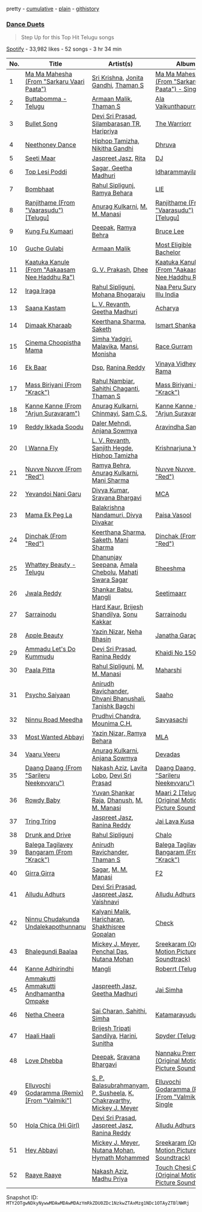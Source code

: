pretty - [cumulative](/playlists/cumulative/37i9dQZF1DWTt3gMo0DLxA.md) - [plain](/playlists/plain/37i9dQZF1DWTt3gMo0DLxA) - [githistory](https://github.githistory.xyz/mackorone/spotify-playlist-archive/blob/main/playlists/plain/37i9dQZF1DWTt3gMo0DLxA)

### [Dance Duets](https://open.spotify.com/playlist/37i9dQZF1DWTt3gMo0DLxA)

> Step Up for this Top Hit Telugu songs

[Spotify](https://open.spotify.com/user/spotify) - 33,982 likes - 52 songs - 3 hr 34 min

| No. | Title | Artist(s) | Album | Length |
|---|---|---|---|---|
| 1 | [Ma Ma Mahesha \(From "Sarkaru Vaari Paata"\)](https://open.spotify.com/track/0d4ZeWg7NBzA5NnFPn8a89) | [Sri Krishna](https://open.spotify.com/artist/06V3WlbxMpgl639AJoFH7C), [Jonita Gandhi](https://open.spotify.com/artist/00sCATpEvwH48ays7PlQFU), [Thaman S](https://open.spotify.com/artist/2FgHPfRprDaylrSRVf1UlN) | [Ma Ma Mahesha \(From "Sarkaru Vaari Paata"\) \- Single](https://open.spotify.com/album/5uX9rfa81opm0YiGEVYet4) | 4:06 |
| 2 | [Buttabomma \- Telugu](https://open.spotify.com/track/0dnDTvdUco2UbaBjUtPxNS) | [Armaan Malik](https://open.spotify.com/artist/4IKVDbCSBTxBeAsMKjAuTs), [Thaman S](https://open.spotify.com/artist/2FgHPfRprDaylrSRVf1UlN) | [Ala Vaikunthapurramuloo](https://open.spotify.com/album/2dnfny8QAiGbUk9NI2P9c2) | 3:18 |
| 3 | [Bullet Song](https://open.spotify.com/track/7Mi0pugIa9VPQm7ykGWIfa) | [Devi Sri Prasad](https://open.spotify.com/artist/5sSzCxHtgL82pYDvx2QyEU), [Silambarasan TR](https://open.spotify.com/artist/5Hn84AFwiTEi8eMoI5B9AS), [Haripriya](https://open.spotify.com/artist/1CUAEnzS0hidDnH66AUS3h) | [The Warriorr](https://open.spotify.com/album/424KdwSKagxxopiqLlbasW) | 3:57 |
| 4 | [Neethoney Dance](https://open.spotify.com/track/2kFaEZJM9coKfesI5LOaPJ) | [Hiphop Tamizha, Nikitha Gandhi](https://open.spotify.com/artist/0BRNfdgdsMkjl1N9MNXJrc) | [Dhruva](https://open.spotify.com/album/2mutIulE85wKAHrrP0oCuM) | 3:14 |
| 5 | [Seeti Maar](https://open.spotify.com/track/5VayHAvzwBx4i87c1twFjS) | [Jaspreet Jasz](https://open.spotify.com/artist/65jsdEMz2d1jbIECHqAhFr), [Rita](https://open.spotify.com/artist/3Z7tNWlrQnxjy4LuhlHAAB) | [DJ](https://open.spotify.com/album/1kGnuSqFejTLaDJefAU7yw) | 4:10 |
| 6 | [Top Lesi Poddi](https://open.spotify.com/track/0FSrCEox8bEpO3RD6ZfEr5) | [Sagar, Geetha Madhuri](https://open.spotify.com/artist/4cjneCieMET25rMaFXwudS) | [Idharammayilatho](https://open.spotify.com/album/6o9ysd0MFQXd6g4eWtcvNq) | 4:17 |
| 7 | [Bombhaat](https://open.spotify.com/track/0VcO1SA3oUKl1qHSUc6LxQ) | [Rahul Sipligunj, Ramya Behara](https://open.spotify.com/artist/1FU5zchVyOx3ShCCLu9wb2) | [LIE](https://open.spotify.com/album/5qpZDTqwLtGVwWlSz8TcHV) | 4:03 |
| 8 | [Ranjithame \(From "Vaarasudu"\) \[Telugu\]](https://open.spotify.com/track/0gZibDOwioMCck3d5nExjl) | [Anurag Kulkarni](https://open.spotify.com/artist/6LWyVEIBnx7MoRBhQxu9om), [M\. M\. Manasi](https://open.spotify.com/artist/3JGrxsZ6kfzJrfwsxwERhS) | [Ranjithame \(From "Vaarasudu"\) \[Telugu\]](https://open.spotify.com/album/0RC338EUYQEui7FB30Iifa) | 4:46 |
| 9 | [Kung Fu Kumaari](https://open.spotify.com/track/3RasaEUueHNTzBM2JB3qxK) | [Deepak](https://open.spotify.com/artist/2f1w7WdCu6ePA67yFTlLM3), [Ramya Behra](https://open.spotify.com/artist/4svvMm4TQnkphZJfhLCzzv) | [Bruce Lee](https://open.spotify.com/album/2rB63Sy0Lbll94LSvqo0gE) | 4:26 |
| 10 | [Guche Gulabi](https://open.spotify.com/track/7t2bn7EHAvTPKn7wNKLCoK) | [Armaan Malik](https://open.spotify.com/artist/4IKVDbCSBTxBeAsMKjAuTs) | [Most Eligible Bachelor](https://open.spotify.com/album/10WgwwI8tcErXXUWzQhOOJ) | 4:42 |
| 11 | [Kaatuka Kanule \(From "Aakaasam Nee Haddhu Ra"\)](https://open.spotify.com/track/1HobaVS51OdBZqNmqt1TX7) | [G\. V\. Prakash](https://open.spotify.com/artist/5VVN3xZw1i2qihfITZlvCZ), [Dhee](https://open.spotify.com/artist/77YvCBWe0tTLygpgSJsdOH) | [Kaatuka Kanule \(From "Aakaasam Nee Haddhu Ra"\)](https://open.spotify.com/album/182Ps1T0Kkl5thJcmCT0aC) | 4:06 |
| 12 | [Iraga Iraga](https://open.spotify.com/track/2RCigtiYWf4LBCbp60m7Qg) | [Rahul Sipligunj, Mohana Bhogaraju](https://open.spotify.com/artist/61QdqNUW0qSz0GoaeVe6Gw) | [Naa Peru Surya Naa Illu India](https://open.spotify.com/album/3S0ezMfLB53pIEfYwAdG9R) | 4:00 |
| 13 | [Saana Kastam](https://open.spotify.com/track/6GbObXudr6oFWk8FdHHLeh) | [L\. V\. Revanth](https://open.spotify.com/artist/2OrTfOi3k8VMFLuvC527bB), [Geetha Madhuri](https://open.spotify.com/artist/5qhGpFQDS0CHw4cKeCzaai) | [Acharya](https://open.spotify.com/album/5UlyI2OfFD3HPWgsui3YL3) | 4:04 |
| 14 | [Dimaak Kharaab](https://open.spotify.com/track/1elXc8r6RHfMCwm0QSJRC0) | [Keerthana Sharma](https://open.spotify.com/artist/3MVZmcDNyoI81ZmAu0YiF7), [Saketh](https://open.spotify.com/artist/2Z4Ts7fIjfQ78Nh7EEy1bQ) | [Ismart Shankar](https://open.spotify.com/album/2qBCmDv2UTmyzFc10SrAIf) | 4:40 |
| 15 | [Cinema Choopistha Mama](https://open.spotify.com/track/4HTDl31KMbRxWrH778ffvV) | [Simha Yadgiri](https://open.spotify.com/artist/32Uwf51gH5NnFG96viJNUZ), [Malavika](https://open.spotify.com/artist/2KYWcjtMcKmqEWjpjB6XpT), [Mansi](https://open.spotify.com/artist/1wQJ1Ayact7i3gzsfCfGhw), [Monisha](https://open.spotify.com/artist/7zflVRASfYKDym83CqIsur) | [Race Gurram](https://open.spotify.com/album/6qESUjEdldht18WkWpLw4n) | 4:30 |
| 16 | [Ek Baar](https://open.spotify.com/track/7KWksSySkwqGS3vo59yygt) | [Dsp](https://open.spotify.com/artist/2TxDLvRVA0F4LAIyqakei7), [Ranina Reddy](https://open.spotify.com/artist/5wr6cv6sLD88vQKkMy8w2H) | [Vinaya Vidheya Rama](https://open.spotify.com/album/6LgFMvJH3ChdcFHgpCYCkF) | 4:19 |
| 17 | [Mass Biriyani \(From "Krack"\)](https://open.spotify.com/track/1z3tN40wH9dixW1aSaRDd5) | [Rahul Nambiar](https://open.spotify.com/artist/5a2WF7juQ5oilpZCqikRtP), [Sahithi Chaganti](https://open.spotify.com/artist/01dP5AXWzqsUZj4VIcUSDM), [Thaman S](https://open.spotify.com/artist/2FgHPfRprDaylrSRVf1UlN) | [Mass Biriyani \(From "Krack"\)](https://open.spotify.com/album/2j4BXFHljGo2IWurG8eUOY) | 3:58 |
| 18 | [Kanne Kanne \(From "Arjun Suravaram"\)](https://open.spotify.com/track/1Ufd6lvT02tqohgJr8FEtM) | [Anurag Kulkarni](https://open.spotify.com/artist/6LWyVEIBnx7MoRBhQxu9om), [Chinmayi](https://open.spotify.com/artist/5UJ2sHO2ELrgW6aXeRLTQQ), [Sam C.S.](https://open.spotify.com/artist/5VAyiDhBinVfc6RM5RKnLa) | [Kanne Kanne \(From "Arjun Suravaram"\)](https://open.spotify.com/album/6iMuAQSexPEINcUSTwCK3f) | 4:50 |
| 19 | [Reddy Ikkada Soodu](https://open.spotify.com/track/0AC0O74oBjVfCp0SHr3kQ6) | [Daler Mehndi](https://open.spotify.com/artist/6wa1AsxB9oJP7lwNSmbcYx), [Anjana Sowmya](https://open.spotify.com/artist/1MRWm9vbsdOdqD1GYQEihD) | [Aravindha Sametha](https://open.spotify.com/album/3YS0UOK0pXMGizKPjzhybv) | 4:04 |
| 20 | [I Wanna Fly](https://open.spotify.com/track/78PoXHAbXHvOx0HMaa1a8z) | [L\. V\. Revanth](https://open.spotify.com/artist/2OrTfOi3k8VMFLuvC527bB), [Sanjith Hegde](https://open.spotify.com/artist/1plObTufEAfeL1hk8Qz24v), [Hiphop Tamizha](https://open.spotify.com/artist/7zFBW2JxM4bgTTKxCRcS8Q) | [Krishnarjuna Yudham](https://open.spotify.com/album/3i0yyqAxnVUW0XWitqUiG8) | 3:58 |
| 21 | [Nuvve Nuvve \(From "Red"\)](https://open.spotify.com/track/7Ft65MCYElRCDo7jOekQFs) | [Ramya Behra](https://open.spotify.com/artist/4svvMm4TQnkphZJfhLCzzv), [Anurag Kulkarni](https://open.spotify.com/artist/6LWyVEIBnx7MoRBhQxu9om), [Mani Sharma](https://open.spotify.com/artist/3AMxH9QIPZbK8ND8C9j4Ss) | [Nuvve Nuvve \(From "Red"\)](https://open.spotify.com/album/33bGNKG4SqamfmuenEbtcn) | 4:13 |
| 22 | [Yevandoi Nani Garu](https://open.spotify.com/track/6WCH22y0yjBbL1Vyuf0E9g) | [Divya Kumar](https://open.spotify.com/artist/0NErdIJtuKBjtxKmlqaWdj), [Sravana Bhargavi](https://open.spotify.com/artist/4xVrxpa8IgoLneQbdPnSsk) | [MCA](https://open.spotify.com/album/5sy3FZiEsKg1Kp4NaoJYuN) | 3:24 |
| 23 | [Mama Ek Peg La](https://open.spotify.com/track/1D8dEFWzWPCs9kk2BaWDGS) | [Balakrishna Nandamuri, Divya Divakar](https://open.spotify.com/artist/0kAzI0IwtEwKqfdndPhEBY) | [Paisa Vasool](https://open.spotify.com/album/2mvMBtAd07PuPbmBH56YcF) | 3:36 |
| 24 | [Dinchak \(From "Red"\)](https://open.spotify.com/track/0iT2FnhutL3yJh7DXy1SOG) | [Keerthana Sharma](https://open.spotify.com/artist/3MVZmcDNyoI81ZmAu0YiF7), [Saketh](https://open.spotify.com/artist/2Z4Ts7fIjfQ78Nh7EEy1bQ), [Mani Sharma](https://open.spotify.com/artist/3AMxH9QIPZbK8ND8C9j4Ss) | [Dinchak \(From "Red"\)](https://open.spotify.com/album/1935AnvPstXORnGqOf8rgW) | 5:19 |
| 25 | [Whattey Beauty \- Telugu](https://open.spotify.com/track/3KUD3u6xFEIewEQVppwXbH) | [Dhanunjay Seepana](https://open.spotify.com/artist/5DxwUWyGp1uejyE80iJcn0), [Amala Chebolu](https://open.spotify.com/artist/0DdlrGRKjpM9Mqon7dHVm8), [Mahati Swara Sagar](https://open.spotify.com/artist/27dNKsHZrQKGnAlFCLDlzd) | [Bheeshma](https://open.spotify.com/album/6AQtdnP4yOGeHGfVLU6J50) | 3:54 |
| 26 | [Jwala Reddy](https://open.spotify.com/track/3sJsBrmu3pVEbxSW5vMQoi) | [Shankar Babu](https://open.spotify.com/artist/0gXtTHD29pO85I6glSfzDD), [Mangli](https://open.spotify.com/artist/1pDF5UltcypyatITA3Pduo) | [Seetimaarr](https://open.spotify.com/album/5QkCmd6LakXYNkzKhDDBsV) | 4:05 |
| 27 | [Sarrainodu](https://open.spotify.com/track/5FybVtlnyWXL6ntfToOkm3) | [Hard Kaur](https://open.spotify.com/artist/1Xoow41U5fn5DwlMlYt7Gw), [Brijesh Shandilya](https://open.spotify.com/artist/3gdKEsvYBUHdtLMmECIN4q), [Sonu Kakkar](https://open.spotify.com/artist/1Pn6pKlgzxcH6iIRp08dQr) | [Sarrainodu](https://open.spotify.com/album/4wwqWlnn6LF8CplJfZcHF8) | 4:55 |
| 28 | [Apple Beauty](https://open.spotify.com/track/2o6DT527sOB7r20jVlyhzJ) | [Yazin Nizar](https://open.spotify.com/artist/2pVurQy6iuWWx707gilSdX), [Neha Bhasin](https://open.spotify.com/artist/4E5oyNFcB3uXLkLdjYmP9Z) | [Janatha Garage](https://open.spotify.com/album/4WSLvIQ3Q6vhYQIxXi7mn8) | 3:51 |
| 29 | [Ammadu Let's Do Kummudu](https://open.spotify.com/track/4jy2ORlpTbFqI07KO3LgWI) | [Devi Sri Prasad](https://open.spotify.com/artist/5sSzCxHtgL82pYDvx2QyEU), [Ranina Reddy](https://open.spotify.com/artist/5wr6cv6sLD88vQKkMy8w2H) | [Khaidi No 150](https://open.spotify.com/album/5vVzgxWC3S6eiQ1a5rYvo0) | 3:28 |
| 30 | [Paala Pitta](https://open.spotify.com/track/7eONkQbNZvohVwbjbOwTEP) | [Rahul Sipligunj](https://open.spotify.com/artist/1H4ZvA2yyK7wCmbvEUWvPn), [M\. M\. Manasi](https://open.spotify.com/artist/3JGrxsZ6kfzJrfwsxwERhS) | [Maharshi](https://open.spotify.com/album/3wAsZ0sTfkJvspCMlW5azC) | 3:19 |
| 31 | [Psycho Saiyaan](https://open.spotify.com/track/5WnlpdU8nHfbogtkAl6k8E) | [Anirudh Ravichander](https://open.spotify.com/artist/4zCH9qm4R2DADamUHMCa6O), [Dhvani Bhanushali](https://open.spotify.com/artist/1OPqAyxsQc8mcRmoNBAnVk), [Tanishk Bagchi](https://open.spotify.com/artist/4f7KfxeHq9BiylGmyXepGt) | [Saaho](https://open.spotify.com/album/1mZYQfcWj83VOe1v7wpYMr) | 2:46 |
| 32 | [Ninnu Road Meedha](https://open.spotify.com/track/1nCkqULdG7UeDga1C3Z6rN) | [Prudhvi Chandra](https://open.spotify.com/artist/4xUI2yJe8cZHYGhS8rk1oR), [Mounima C.H.](https://open.spotify.com/artist/5dmqGDhUAhpE8WGKqsxdAd) | [Savyasachi](https://open.spotify.com/album/4WnpWGva1S7TbAdaCHW9r3) | 3:39 |
| 33 | [Most Wanted Abbayi](https://open.spotify.com/track/7oFzQzGEQaXFSTjnBWpgVI) | [Yazin Nizar, Ramya Behara](https://open.spotify.com/artist/10dw6nWjLtZ1RQoaCaERBL) | [MLA](https://open.spotify.com/album/4qg8GlsYmuxeY7B9ZWfAC7) | 4:34 |
| 34 | [Vaaru Veeru](https://open.spotify.com/track/2os5ZEWZ2lwGRh4aBYOAE4) | [Anurag Kulkarni](https://open.spotify.com/artist/6LWyVEIBnx7MoRBhQxu9om), [Anjana Sowmya](https://open.spotify.com/artist/1MRWm9vbsdOdqD1GYQEihD) | [Devadas](https://open.spotify.com/album/0xcDSSJZtVGNIOFch0L99D) | 4:26 |
| 35 | [Daang Daang \(From "Sarileru Neekevvaru"\)](https://open.spotify.com/track/3qhq4cn3We0CXDIi44ckHa) | [Nakash Aziz](https://open.spotify.com/artist/4kq8z3vydHjPDggxb16ErB), [Lavita Lobo](https://open.spotify.com/artist/2RBQVSVinw1X1iRQQ4iqJv), [Devi Sri Prasad](https://open.spotify.com/artist/5sSzCxHtgL82pYDvx2QyEU) | [Daang Daang \(From "Sarileru Neekevvaru"\)](https://open.spotify.com/album/6h0Uxuwt5XJlVIl45FwaBh) | 4:14 |
| 36 | [Rowdy Baby](https://open.spotify.com/track/7i0Fee6bIqMcj4VyO4gnPN) | [Yuvan Shankar Raja](https://open.spotify.com/artist/6AiX12wXdXFoGJ2vk8zBjy), [Dhanush](https://open.spotify.com/artist/2F3KtUVtrt2GLjcl6pB4cz), [M\. M\. Manasi](https://open.spotify.com/artist/3JGrxsZ6kfzJrfwsxwERhS) | [Maari 2 \[Telugu\] \(Original Motion Picture Soundtrack\)](https://open.spotify.com/album/22RsOcEtNYmdBQlCJ45SeQ) | 4:41 |
| 37 | [Tring Tring](https://open.spotify.com/track/6e6JTOc1GbdRWCirQ3OBRq) | [Jaspreet Jasz](https://open.spotify.com/artist/65jsdEMz2d1jbIECHqAhFr), [Ranina Reddy](https://open.spotify.com/artist/5wr6cv6sLD88vQKkMy8w2H) | [Jai Lava Kusa](https://open.spotify.com/album/03mXh5a8E8aRfgtKTyy3EL) | 4:20 |
| 38 | [Drunk and Drive](https://open.spotify.com/track/13AC9I9D1SMZDxoZBXkiUV) | [Rahul Sipligunj](https://open.spotify.com/artist/1H4ZvA2yyK7wCmbvEUWvPn) | [Chalo](https://open.spotify.com/album/4OM6femr6U4dYJwxByQMKX) | 4:12 |
| 39 | [Balega Tagilavey Bangaram \(From "Krack"\)](https://open.spotify.com/track/3ZArIoBa7G4RoQbzWCBgkD) | [Anirudh Ravichander](https://open.spotify.com/artist/4zCH9qm4R2DADamUHMCa6O), [Thaman S](https://open.spotify.com/artist/2FgHPfRprDaylrSRVf1UlN) | [Balega Tagilavey Bangaram \(From "Krack"\)](https://open.spotify.com/album/21nM2vkOGhGpMoFL3PRm63) | 3:43 |
| 40 | [Girra Girra](https://open.spotify.com/track/5GQ5gYGmIXeACMJk5E1RQR) | [Sagar](https://open.spotify.com/artist/6CWBs7ul78QwnBrcOCwhf5), [M\. M\. Manasi](https://open.spotify.com/artist/3JGrxsZ6kfzJrfwsxwERhS) | [F2](https://open.spotify.com/album/0CkMSLqE73UxkDdF2zGMeO) | 4:55 |
| 41 | [Alludu Adhurs](https://open.spotify.com/track/5nP5Y7qkiiWi70QueS3qF8) | [Devi Sri Prasad](https://open.spotify.com/artist/5sSzCxHtgL82pYDvx2QyEU), [Jaspreet Jasz](https://open.spotify.com/artist/65jsdEMz2d1jbIECHqAhFr), [Vaishnavi](https://open.spotify.com/artist/6EvZzYQvYz8M9s2JOXpe9e) | [Alludu Adhurs](https://open.spotify.com/album/3kus7s3pIDVtyckV59gkKs) | 4:01 |
| 42 | [Ninnu Chudakunda Undalekapothunnanu](https://open.spotify.com/track/52753ylTtO0sbDo6Is2Pxu) | [Kalyani Malik](https://open.spotify.com/artist/5w6bUd0SJtvdQ99pZm83PJ), [Haricharan](https://open.spotify.com/artist/1QvyquqkuuwUzdszyoKIy4), [Shakthisree Gopalan](https://open.spotify.com/artist/7zAp0JbkavFg2rcMGvANtP) | [Check](https://open.spotify.com/album/0MdbUcs1RFozb1oEXgh0kA) | 3:35 |
| 43 | [Bhalegundi Baalaa](https://open.spotify.com/track/2UNdKmp2UILWhbN0j4H34U) | [Mickey J\. Meyer](https://open.spotify.com/artist/0WiZi3Q419nMpAQEqfBCbk), [Penchal Das](https://open.spotify.com/artist/1Gwagas1URF2FF769DMjVN), [Nutana Mohan](https://open.spotify.com/artist/0RGaIKSEzZnlNTLCJKnv0H) | [Sreekaram \(Original Motion Picture Soundtrack\)](https://open.spotify.com/album/72FQPRyqPBYcuJcYriY56P) | 4:28 |
| 44 | [Kanne Adhirindhi](https://open.spotify.com/track/7KXic27xUAWeENDHqtsCQ4) | [Mangli](https://open.spotify.com/artist/1pDF5UltcypyatITA3Pduo) | [Roberrt \(Telugu\)](https://open.spotify.com/album/0RD3M8MJ7RtZJefk7uDPxv) | 3:45 |
| 45 | [Ammakutti Ammakutti Andhamantha Ompake](https://open.spotify.com/track/7EW27HIQrlFLpyCBtOodF4) | [Jaspreeth Jasz, Geetha Madhuri](https://open.spotify.com/artist/3YUBfCMOTG5Nbn0dxlX4Un) | [Jai Simha](https://open.spotify.com/album/7Ge2S3SjYoZ0uTZBM8HMqi) | 4:41 |
| 46 | [Netha Cheera](https://open.spotify.com/track/0jYdNiFwjhzye1Ga5W1vaT) | [Sai Charan, Sahithi, Simha](https://open.spotify.com/artist/329RdTVXR2VaMnvAnLsk9X) | [Katamarayudu](https://open.spotify.com/album/1cvxkGMF3C9R9DmJiyTzBc) | 4:00 |
| 47 | [Haali Haali](https://open.spotify.com/track/3Y7Dt0uszkNBMBTdxyckaV) | [Brijesh Tripati Sandilya](https://open.spotify.com/artist/4byLq8xnJVPzgigwtio1rb), [Harini](https://open.spotify.com/artist/41BeeC5hYqvtGkM79RYvN4), [Sunitha](https://open.spotify.com/artist/74S8YRi4XQ5yf9ToSzuY80) | [Spyder \(Telugu\)](https://open.spotify.com/album/6kooJUFnkhm3RBIfr9PgtS) | 5:33 |
| 48 | [Love Dhebba](https://open.spotify.com/track/3voVT9SGPZCT6tYXVbwAao) | [Deepak](https://open.spotify.com/artist/2f1w7WdCu6ePA67yFTlLM3), [Sravana Bhargavi](https://open.spotify.com/artist/4xVrxpa8IgoLneQbdPnSsk) | [Nannaku Prematho \(Original Motion Picture Soundtrack\)](https://open.spotify.com/album/15sBWVMRroxX2xMq3rNQoI) | 3:56 |
| 49 | [Elluvochi Godaramma \(Remix\) \[From "Valmiki"\]](https://open.spotify.com/track/0XqW5wprbdA808lOGxzhjw) | [S\. P\. Balasubrahmanyam](https://open.spotify.com/artist/2ae6PxICSOZHvjqiCcgon8), [P\. Susheela](https://open.spotify.com/artist/0aFGod7DM6b3O5l1AmvFwK), [K\. Chakravarthy](https://open.spotify.com/artist/3UOiixLqrkiZEyZUKng1t0), [Mickey J\. Meyer](https://open.spotify.com/artist/0WiZi3Q419nMpAQEqfBCbk) | [Elluvochi Godaramma \(Remix\) \[From "Valmiki"\] \- Single](https://open.spotify.com/album/7jV1XjhgXGeCQSQbEpQZI9) | 3:27 |
| 50 | [Hola Chica \(Hi Girl\)](https://open.spotify.com/track/6BfsuH0mceuShQkrEa6QHE) | [Devi Sri Prasad](https://open.spotify.com/artist/5sSzCxHtgL82pYDvx2QyEU), [Jaspreet Jasz](https://open.spotify.com/artist/65jsdEMz2d1jbIECHqAhFr), [Ranina Reddy](https://open.spotify.com/artist/5wr6cv6sLD88vQKkMy8w2H) | [Alludu Adhurs](https://open.spotify.com/album/3wI4njxJGFMbyxMI2rOsK6) | 4:05 |
| 51 | [Hey Abbayi](https://open.spotify.com/track/0IDhvvZHORFGPDh0fWqPbk) | [Mickey J\. Meyer](https://open.spotify.com/artist/0WiZi3Q419nMpAQEqfBCbk), [Nutana Mohan](https://open.spotify.com/artist/0RGaIKSEzZnlNTLCJKnv0H), [Hymath Mohammed](https://open.spotify.com/artist/3J1GpjoKtKt2jMkQJAeiRV) | [Sreekaram \(Original Motion Picture Soundtrack\)](https://open.spotify.com/album/72FQPRyqPBYcuJcYriY56P) | 3:42 |
| 52 | [Raaye Raaye](https://open.spotify.com/track/6CJnjllUy1qhWVC6slc8cA) | [Nakash Aziz](https://open.spotify.com/artist/4kq8z3vydHjPDggxb16ErB), [Madhu Priya](https://open.spotify.com/artist/1TpuHZaoRQMiKcMRN5DjDY) | [Touch Chesi Chudu \(Original Motion Picture Soundtrack\)](https://open.spotify.com/album/5jGomlyoYmxcjNxqWILSVr) | 3:28 |

Snapshot ID: `MTY2OTgwNDkyNywwMDAwMDAwMDAzYmRkZDU0ZDc1NzkwZTAxMzg1NDc1OTAyZTBlNWRj`
